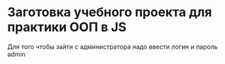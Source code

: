 # Заготовка учебного проекта для практики ООП в JS

Для того чтобы зайти с администратора надо ввести логин и пароль admin



